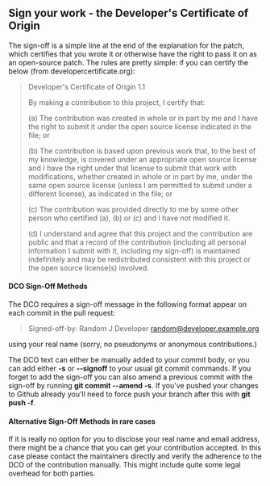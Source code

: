 ## Sign your work - the Developer's Certificate of Origin

The sign-off is a simple line at the end of the explanation for the patch, which certifies that you wrote it or
otherwise have the right to pass it on as an open-source patch. The rules are pretty simple: if you can certify the
below (from developercertificate.org):

> Developer's Certificate of Origin 1.1
>
> By making a contribution to this project, I certify that:
>
> (a) The contribution was created in whole or in part by me and I
> have the right to submit it under the open source license
> indicated in the file; or
>
> (b) The contribution is based upon previous work that, to the best
> of my knowledge, is covered under an appropriate open source
> license and I have the right under that license to submit that
> work with modifications, whether created in whole or in part
> by me, under the same open source license (unless I am
> permitted to submit under a different license), as indicated
> in the file; or
>
> (c) The contribution was provided directly to me by some other
> person who certified (a), (b) or (c) and I have not modified
> it.
>
> (d) I understand and agree that this project and the contribution
> are public and that a record of the contribution (including all
> personal information I submit with it, including my sign-off) is
> maintained indefinitely and may be redistributed consistent with
> this project or the open source license(s) involved.

#### DCO Sign-Off Methods

The DCO requires a sign-off message in the following format appear on each commit in the pull request:

> Signed-off-by: Random J Developer <random@developer.example.org>

using your real name (sorry, no pseudonyms or anonymous contributions.)

The DCO text can either be manually added to your commit body, or you can add either **-s** or **--signoff** to your
usual git commit commands. If you forget to add the sign-off you can also amend a previous commit with the sign-off by
running **git commit --amend -s**. If you've pushed your changes to Github already you'll need to force push your branch
after this with **git push -f**.

#### Alternative Sign-Off Methods in rare cases

If it is really no option for you to disclose your real name and email address, there might be a chance that you can get
your contribution accepted. In this case please contact the maintainers directly and verify the adherence to the DCO of
the contribution manually. This might include quite some legal overhead for both parties.
